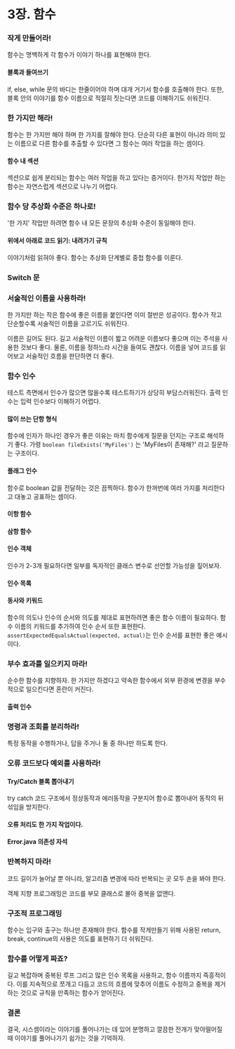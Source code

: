 # 3장. 함수

### 작게 만들어라!

함수는 명백하게 각 함수가 이야기 하나를 표현해야 한다.

#### 블록과 들여쓰기

if, else, while 문의 바디는 한줄이어야 하며 대개 거기서 함수를 호출해야 한다.
또한, 블록 안의 이야기를 함수 이름으로 적절히 짓는다면 코드를 이해하기도 쉬워진다.

### 한 가지만 해라!

함수는 한 가지만 해야 하며 한 가지를 잘해야 한다.
단순히 다른 표현이 아니라 의미 있는 이름으로 다른 함수를 추출할 수 있다면
그 함수는 여러 작업을 하는 셈이다.

#### 함수 내 섹션

섹션으로 쉽게 분리되는 함수는 여러 작업을 하고 있다는 증거이다.
한가지 작업만 하는 함수는 자연스럽게 섹션으로 나누기 어렵다.

### 함수 당 추상화 수준은 하나로!

'한 가지' 작업만 하려면 함수 내 모든 문장의 추상화 수준이 동일해야 한다.

#### 위에서 아래로 코드 읽기: 내려가기 규칙

이야기처럼 읽혀야 좋다. 함수는 추상화 단계별로 중첩 함수를 이룬다.

### Switch 문

### 서술적인 이름을 사용하라!

한 가지만 하는 작은 함수에 좋은 이름을 붙인다면 이미 절반은 성공이다.
함수가 작고 단순할수록 서술적인 이름을 고르기도 쉬워진다.

이름은 길어도 된다. 길고 서술적인 이름이 짧고 어려운 이름보다 좋으며 이는 주석을 사용한 것보다 좋다.
물론, 이름을 정하느라 시간을 들여도 괜찮다. 이름을 넣어 코드를 읽어보고 서술적인 흐름을 판단하면 더 좋다.

### 함수 인수

테스트 측면에서 인수가 많으면 많을수록 테스트하기가 상당히 부담스러워진다.
출력 인수는 입력 인수보다 이해하기 어렵다.

#### 많이 쓰는 단항 형식

함수에 인자가 하나인 경우가 좋은 이유는 마치 함수에게 질문을 던지는 구조로 해석하기 좋다.
가령 `boolean fileExists('MyFiles')` 는 'MyFiles이 존재해?' 라고 질문하는 구조이다.

#### 플래그 인수

함수로 boolean 값을 전달하는 것은 끔찍하다. 함수가 한꺼번에 여러 가지를
처리한다고 대놓고 공표하는 셈이다.

#### 이항 함수

#### 삼항 함수

#### 인수 객체

인수가 2-3개 필요하다면 일부를 독자적인 클래스 변수로 선언할 가능성을 짚어보자.

#### 인수 목록

#### 동사와 키워드

함수의 의도나 인수의 순서와 의도를 제대로 표현하려면 좋은 함수 이름이 필요하다.
함수 이름의 키워드를 추가하여 인수 순서 또한 표현한다.
`assertExpectedEqualsActual(expected, actual)`는 인수 순서를 표현한 좋은 예시이다.

### 부수 효과를 일으키지 마라!

순수한 함수를 지향하자. 한 가지만 하겠다고 약속한 함수에서 외부 환경에 변경을 부수적으로 일으킨다면
혼란이 커진다.

#### 출력 인수

### 명령과 조회를 분리하라!

특정 동작을 수행하거나, 답을 주거나 둘 중 하나만 하도록 한다.

### 오류 코드보다 예외를 사용하라!

#### Try/Catch 블록 뽑아내기

try catch 코드 구조에서 정상동작과 에러동작을 구분지어 함수로 뽑아내어
동작의 뒤섞임을 방지한다.

#### 오류 처리도 한 가지 작업이다.

#### Error.java 의존성 자석

### 반복하지 마라!

코드 길이가 늘어날 뿐 아니라, 알고리즘 변경에 따라 반복되는 곳
모두 손을 봐야 한다.

객체 지향 프로그래밍은 코드를 부모 클래스로 몰아 중복을 없앤다.

### 구조적 프로그래밍

함수는 입구와 출구는 하나만 존재해야 한다. 함수를 작게만들기 위해
사용된 return, break, continue의 사용은 의도를 표현하기 더 쉬워진다.

### 함수를 어떻게 짜죠?

길고 복잡하며 중복된 루프 그리고 많은 인수 목록을 사용하고,
함수 이름까지 즉흥적이다. 이를 지속적으로 쪼개고 다듬고 코드의 흐름에 맞추어
이름도 수정하고 중복을 제거하는 것으로 규칙을 만족하는 함수가 얻어진다.

### 결론

결국, 시스셈이라는 이야기를 풀어나가는 데 있어 분명하고 깔끔한 전개가
맞아떨어질 때 이야기를 풀어나가기 쉽가는 것을 기억하자.
